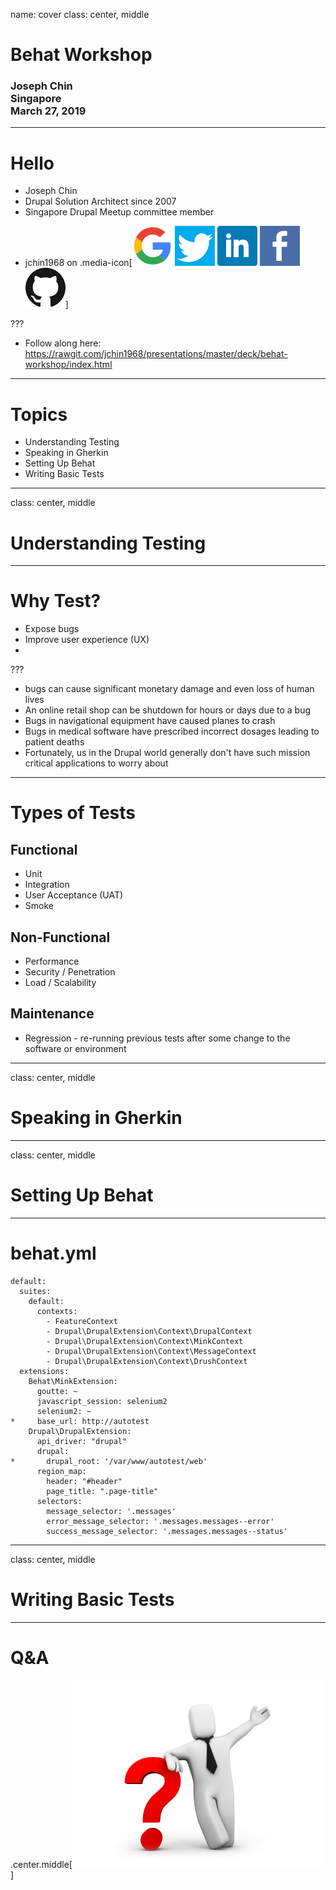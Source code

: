 name: cover
class: center, middle
# Behat Workshop
### Joseph Chin<br>Singapore<br>March 27, 2019

---
# Hello
- Joseph Chin
- Drupal Solution Architect since 2007
- Singapore Drupal Meetup committee member
* jchin1968 on .media-icon[![image](../../images/google.png) ![image](../../images/twitter.png) ![image](../../images/linkedin.png) ![image](../../images/facebook.png) ![image](../../images/github.png)]

???
* Follow along here: https://rawgit.com/jchin1968/presentations/master/deck/behat-workshop/index.html


---
# Topics
- Understanding Testing
- Speaking in Gherkin
- Setting Up Behat
- Writing Basic Tests

---
class: center, middle
# Understanding Testing

---
# Why Test?
- Expose bugs 
- Improve user experience (UX)
-  

???
- bugs can cause significant monetary damage and even loss of human lives
- An online retail shop can be shutdown for hours or days due to a bug
- Bugs in navigational equipment have caused planes to crash 
- Bugs in medical software have prescribed incorrect dosages leading to patient deaths
- Fortunately, us in the Drupal world generally don't have such mission critical applications to worry about


---
# Types of Tests
## Functional
- Unit
- Integration
- User Acceptance (UAT)
- Smoke

## Non-Functional
- Performance
- Security / Penetration
- Load / Scalability
## Maintenance
- Regression - re-running previous tests after some change to the software or environment




---
class: center, middle
# Speaking in Gherkin

---
class: center, middle
# Setting Up Behat

---
# behat.yml
```
default:
  suites:
    default:
      contexts:
        - FeatureContext
        - Drupal\DrupalExtension\Context\DrupalContext
        - Drupal\DrupalExtension\Context\MinkContext
        - Drupal\DrupalExtension\Context\MessageContext
        - Drupal\DrupalExtension\Context\DrushContext
  extensions:
    Behat\MinkExtension:
      goutte: ~
      javascript_session: selenium2
      selenium2: ~
*     base_url: http://autotest
    Drupal\DrupalExtension:
      api_driver: "drupal"
      drupal:
*       drupal_root: '/var/www/autotest/web'
      region_map:
        header: "#header"
        page_title: ".page-title"
      selectors:
        message_selector: '.messages'
        error_message_selector: '.messages.messages--error'
        success_message_selector: '.messages.messages--status'
```





---
class: center, middle
# Writing Basic Tests



---
# Q&amp;A

.center.middle[![image](../../images/questionmarktie.jpg)]